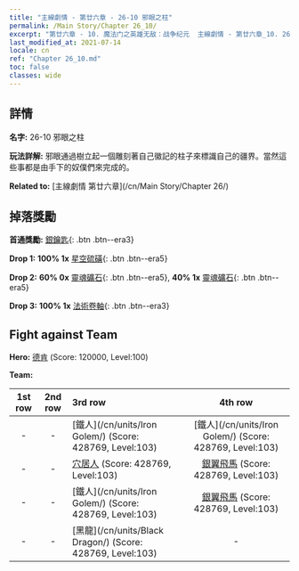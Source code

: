 ```yaml
---
title: "主線劇情 - 第廿六章 - 26-10 邪眼之柱"
permalink: /Main Story/Chapter 26_10/
excerpt: "第廿六章 - 10. 魔法门之英雄无敌：战争纪元  主線劇情 - 第廿六章_10. 26-10 邪眼之柱"
last_modified_at: 2021-07-14
locale: cn
ref: "Chapter 26_10.md"
toc: false
classes: wide
---
```


## 詳情

 **名字:** 26-10 邪眼之柱

 **玩法詳解:** 邪眼通過樹立起一個雕刻著自己徽記的柱子來標識自己的疆界。當然這些事都是由手下的奴僕們來完成的。

 **Related to:** [主線劇情 第廿六章](/cn/Main Story/Chapter 26/)

## 掉落獎勵

 **首通獎勵:** [銀鑰匙](/cn/Items/con_693/){: .btn .btn--era3}

 **Drop 1:** **100% 1x** [星空硫磺](/cn/Items/mat_92/){: .btn .btn--era5}

 **Drop 2:** **60% 0x** [靈魂礦石](/cn/Items/mat_82/){: .btn .btn--era5}, **40% 1x** [靈魂礦石](/cn/Items/mat_82/){: .btn .btn--era5}

 **Drop 3:** **100% 1x** [法術卷軸](/cn/Items/con_694/){: .btn .btn--era3}


## Fight against Team
 **Hero:** [德肯](/cn/heroes/Dracon/) (Score: 120000, Level:100)

 **Team:**


  | 1st row | 2nd row | 3rd row | 4th row |
  |:----:|:----:|:----|:----:|
  | - | - | [鐵人](/cn/units/Iron Golem/) (Score: 428769, Level:103)  | [鐵人](/cn/units/Iron Golem/) (Score: 428769, Level:103)  |
  | - | - | [穴居人](/cn/units/Troglodyte/) (Score: 428769, Level:103)  | [銀翼飛馬](/cn/units/Pegasus/) (Score: 428769, Level:103)  |
  | - | - | [鐵人](/cn/units/Iron Golem/) (Score: 428769, Level:103)  | [銀翼飛馬](/cn/units/Pegasus/) (Score: 428769, Level:103)  |
  | - | - | [黑龍](/cn/units/Black Dragon/) (Score: 428769, Level:103)  | - |


